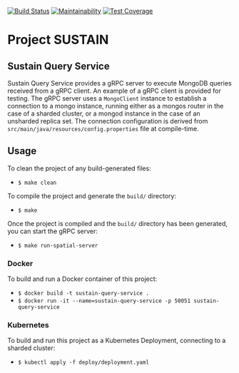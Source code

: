 [![Build Status](https://travis-ci.com/Project-Sustain/sustain-census.svg?branch=master)](https://travis-ci.com/Project-Sustain/sustain-census)
[![Maintainability](https://api.codeclimate.com/v1/badges/643c77ef8bf644ea3492/maintainability)](https://codeclimate.com/github/Project-Sustain/sustain-census/maintainability)
[![Test Coverage](https://api.codeclimate.com/v1/badges/643c77ef8bf644ea3492/test_coverage)](https://codeclimate.com/github/Project-Sustain/sustain-census/test_coverage)

# Project SUSTAIN 

## Sustain Query Service

Sustain Query Service provides a gRPC server to execute MongoDB queries received from a gRPC client. An example of a gRPC client is provided for testing.
The gRPC server uses a `MongoClient` instance to establish a connection to a mongo instance, running either as a mongos router in the case of a sharded cluster,
or a mongod instance in the case of an unsharded replica set. The connection configuration is derived from `src/main/java/resources/config.properties` file at compile-time.

## Usage

To clean the project of any build-generated files:

* `$ make clean`

To compile the project and generate the `build/` directory:

* `$ make`

Once the project is compiled and the `build/` directory has been generated, you can start the gRPC server:

* `$ make run-spatial-server`

### Docker

To build and run a Docker container of this project:

* `$ docker build -t sustain-query-service .`
* `$ docker run -it --name=sustain-query-service -p 50051 sustain-query-service`

### Kubernetes

To build and run this project as a Kubernetes Deployment, connecting to a sharded cluster:

* `$ kubectl apply -f deploy/deployment.yaml`

